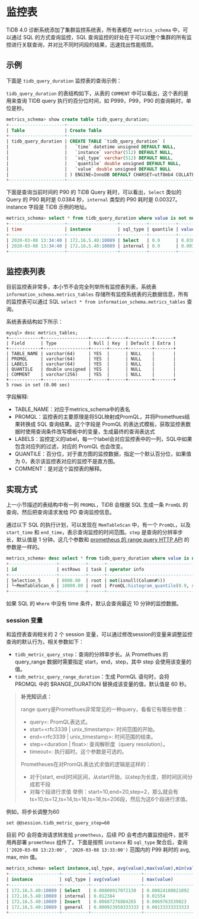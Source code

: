 # 监控表

TiDB 4.0 诊断系统添加了集群监控系统表，所有表都在 `metrics_schema` 中，可以通过 SQL 的方式查询监控，SQL 查询监控的好处在于可以对整个集群的所有监控进行关联查询，并对比不同时间段的结果，迅速找出性能瓶颈。

## 示例

下面是 `tidb_query_duration` 监控表的查询示例：

`tidb_query_duration` 的表结构如下，从表的 `COMMENT` 中可以看出，这个表的是用来查询 TIDB query 执行的百分位时间，如 P999，P99，P90 的查询耗时，单位是秒。

```sql
metrics_schema> show create table tidb_query_duration;
+---------------------+--------------------------------------------------------------------------------------------------------------------+
| Table               | Create Table                                                                                                       |
+---------------------+--------------------------------------------------------------------------------------------------------------------+
| tidb_query_duration | CREATE TABLE `tidb_query_duration` (                                                                               |
|                     |   `time` datetime unsigned DEFAULT NULL,                                                                           |
|                     |   `instance` varchar(512) DEFAULT NULL,                                                                            |
|                     |   `sql_type` varchar(512) DEFAULT NULL,                                                                            |
|                     |   `quantile` double unsigned DEFAULT NULL,                                                                         |
|                     |   `value` double unsigned DEFAULT NULL                                                                             |
|                     | ) ENGINE=InnoDB DEFAULT CHARSET=utf8mb4 COLLATE=utf8mb4_bin COMMENT='The quantile of TiDB query durations(second)' |
+---------------------+--------------------------------------------------------------------------------------------------------------------+
```

下面是查询当前时间的 P90 的 TiDB Query 耗时，可以看出，`Select` 类似的 Query 的 P90 耗时是 0.0384 秒，`internal` 类型的 P90 耗时是 0.00327。instance 字段是 TiDB 示例的地址。

```sql
metrics_schema> select * from tidb_query_duration where value is not null and time=now() and quantile=0.90;
+---------------------+-------------------+----------+----------+------------------+
| time                | instance          | sql_type | quantile | value            |
+---------------------+-------------------+----------+----------+------------------+
| 2020-03-08 13:34:40 | 172.16.5.40:10089 | Select   | 0.9      | 0.0384           |
| 2020-03-08 13:34:40 | 172.16.5.40:10089 | internal | 0.9      | 0.00327692307692 |
+---------------------+-------------------+----------+----------+------------------+
```

## 监控表列表

目前监控表非常多，本小节不会完全列举所有监控表列表，系统表 `information_schema.metrics_tables` 存储所有监控系统表的元数据信息，所有的监控表可以通过 SQL `select * from information_schema.metrics_tables` 查询。

系统表表结构如下所示：

```
mysql> desc metrics_tables;
+------------+-----------------+------+------+---------+-------+
| Field      | Type            | Null | Key  | Default | Extra |
+------------+-----------------+------+------+---------+-------+
| TABLE_NAME | varchar(64)     | YES  |      | NULL    |       |
| PROMQL     | varchar(64)     | YES  |      | NULL    |       |
| LABELS     | varchar(64)     | YES  |      | NULL    |       |
| QUANTILE   | double unsigned | YES  |      | NULL    |       |
| COMMENT    | varchar(256)    | YES  |      | NULL    |       |
+------------+-----------------+------+------+---------+-------+
5 rows in set (0.00 sec)
```

字段解释:

* TABLE_NAME：对应于metrics_schema中的表名
* PROMQL：监控表的主要原理是将SQL映射成PromQL，并将Promethues结果转换成 SQL 查询结果。这个字段是 PromQL 的表达式模板，获取监控表数据时使用查询条件改写模板中的变量，生成最终的查询表达式
* LABELS：监控定义的label，每一个label会对应监控表中的一列，SQL中如果包含对应列的过滤，对应的 PromQL 也会改变。
* QUANTILE：百分位，对于直方图的监控数据，指定一个默认百分位，如果值为 0，表示该监控表对应的监控不是直方图。
* COMMENT：是对这个监控表的解释。

## 实现方式

上一小节描述的表结构中有一列 `PROMQL`，TiDB 会根据 SQL 生成一条 `PromQL` 的查询，然后把查询请求发给 PD 查询监控信息。

通过以下 SQL 的执行计划，可以发现在 `MemTableScan` 中，有一个 `PromQL`，以及 `start_time` 和 `end_time`，表示查询监控的时间范围。`step` 是查询的分辨率步长，默认值是 1 分钟。这几个参数和 [prometheus 的 range query HTTP API](https://prometheus.io/docs/prometheus/latest/querying/api/#range-queries) 的参数是一样的。

```sql
metrics_schema> desc select * from tidb_query_duration where value is not null and time=now() and quantile=0.90;
+------------------+----------+------+-------------------------------------------------------------------------------------------------------------------------------------------------------------------------------------------------------+
| id               | estRows  | task | operator info                                                                                                                                                                                         |
+------------------+----------+------+-------------------------------------------------------------------------------------------------------------------------------------------------------------------------------------------------------+
| Selection_5      | 8000.00  | root | not(isnull(Column#5))                                                                                                                                                                                 |
| └─MemTableScan_6 | 10000.00 | root | PromQL:histogram_quantile(0.9, sum(rate(tidb_server_handle_query_duration_seconds_bucket{}[60s])) by (le,sql_type,instance)), start_time:2020-03-08 13:13:15, end_time:2020-03-08 13:13:15, step:1m0s |
+------------------+----------+------+-------------------------------------------------------------------------------------------------------------------------------------------------------------------------------------------------------+
```

如果 SQL 的 `Where` 中没有 time 条件，默认会查询最近 10 分钟的监控数据。 





### session 变量

和监控表查询相关的 2 个 session 变量，可以通过修改session的变量来调整监控查询的默认行为，相关参数如下：

* `tidb_metric_query_step`：查询的分辨率步长。从 Promethues 的 query_range 数据时需要指定 start，end，step，其中 step 会使用该变量的值。
* `tidb_metric_query_range_duration`：生成 PormQL 语句时，会将 PROMQL 中的 $RANGE_DURATION 替换成该变量的值，默认值是 60 秒。

> **补充知识点：**
>
> range query是Promethues非常常见的一种query，看看它有哪些参数：
> * query=<string>: PromQL表达式。
> * start=<rfc3339 | unix_timestamp>: 时间范围的开始。
> * end=<rfc3339 | unix_timestamp>: 时间范围的结束。
> * step=<duration | float>: 查询解析度（query resolution）。
> * timeout=<duration>: 执行超时。这个参数是可选的。
>
>Prometheues在对PromQL表达式求值的逻辑是这样的：
> * 对于[start, end]时间区间，从start开始，以step为长度，把时间区间分成若干段
> * 对每个段进行求值
> 举例：start=10,end=20,step=2，那么就会有ts=10,ts=12,ts=14,ts=16,ts=18,ts=206段，然后为这6个段进行求值。

例如，将步长调整为60
 
```
set @@session.tidb_metric_query_step=60
```

目前 PD 会将查询请求转发给 `prometheus`，后续 PD 会考虑内置监控组件，就不用再部署 `prometheus` 组件了。下面是按照 `instance` 和 `sql_type` 聚合后，查询 `['2020-03-08 13:23:00', '2020-03-08 13:33:00')`  范围内的 P99 耗时的 avg, max, min 值。

```sql
metrics_schema> select instance,sql_type, avg(value),max(value),min(value) from tidb_query_duration where time >= '2020-03-08 13:23:00' and time < '2020-03-08 13:33:00' and value is not null and quantile=0.99 group by instance,sql_type;
+-------------------+----------+-------------------+------------------+-------------------+
| instance          | sql_type | avg(value)        | max(value)       | min(value)        |
+-------------------+----------+-------------------+------------------+-------------------+
| 172.16.5.40:10089 | Select   | 0.00800917072138  | 0.00824108821892 | 0.00790462559176  |
| 172.16.5.40:10089 | internal | 0.012384          | 0.01554          | 0.0062            |
| 172.16.5.40:10089 | Insert   | 0.00687276884265  | 0.0069763539823  | 0.00670463917526  |
| 172.16.5.40:10089 | general  | 0.000923958333333 | 0.00133333333333 | 0.000666666666667 |
+-------------------+----------+-------------------+------------------+-------------------+
```
